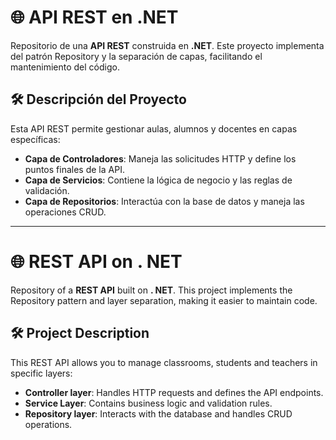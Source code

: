 # 🌐 API REST en .NET

Repositorio de una **API REST** construida en **.NET**. Este proyecto implementa del patrón Repository y la separación de capas, facilitando el mantenimiento del código.

## 🛠️ Descripción del Proyecto

Esta API REST permite gestionar aulas, alumnos y docentes en capas específicas:

- **Capa de Controladores**: Maneja las solicitudes HTTP y define los puntos finales de la API.
- **Capa de Servicios**: Contiene la lógica de negocio y las reglas de validación.
- **Capa de Repositorios**: Interactúa con la base de datos y maneja las operaciones CRUD.

---
# 🌐 REST API on . NET

Repository of a **REST API** built on **. NET**. This project implements the Repository pattern and layer separation, making it easier to maintain code.

## 🛠️ Project Description

This REST API allows you to manage classrooms, students and teachers in specific layers:

- **Controller layer**: Handles HTTP requests and defines the API endpoints.
- **Service Layer**: Contains business logic and validation rules.
- **Repository layer**: Interacts with the database and handles CRUD operations.


